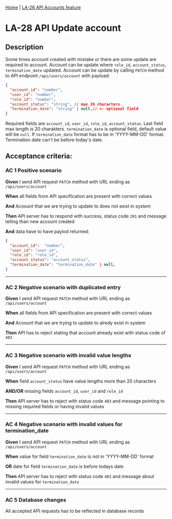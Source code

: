 [Home](../library_app_project.md) | [LA-26 API Accounts feature](./LA-26_API_accounts_feature.md)

# LA-28 API Update account

## Description

Some times account created with mistake or there are some update are required to account. Account can be update where `role_id`, `account_status`, `termination_date` updated. Account can be update by calling `PATCH` method to API endpoint `/api/users/account` with payload:

```json
{
  "account_id": "number",
  "user_id": "number",
  "role_id": "number",
  "account_status": "string", // max 20 characters
  "termination_date": "string" | null,// <- optional field
}
```

Required fields are `account_id`, `user_id`, `role_id`, `account_status`. Last field max length is 20 charakters. `termination_date` is optional field, default value will be `null`. If `termination_date` format has to be in 'YYYY-MM-DD' format. Termination date can't be before today's date.

## Acceptance criteria:

### AC 1 Positive scenario

**Given** I send API request `PATCH` method with URL ending as `/api/users/account`

**When** all fields from API specification are present with correct values

**And** Acoount that we are trying to update to does not exist in system

**Then** API server has to respond with success, status code `201` and message telling than new account created

**And** data have to have paylod returned:

```json
{
  "account_id":  "number",
  "user_id": "user_id",
  "role_id": "role_id",
  "account_status": "account_status",
  "termination_date": "termination_date" | null,
}
```

---

### AC 2 Negative scenario with duplicated entry

**Given** I send API request `PATCH` method with URL ending as `/api/users/account`

**When** all fields from API specification are present with correct values

**And** Acoount that we are trying to update to alredy exist in system

**Then** API has to reject stating that account already exist with status code of `403`

---

### AC 3 Negative scenario with invalid value lengths

**Given** I send API request `PATCH` method with URL ending as `/api/users/account`

**When** field `account_status` have value lengths more than 20 characters

**AND/OR** missing fields `account_id`, `user_id` and `role_id`

**Then** API server has to reject with status code `403` and message pointing to missing required fields or having invalid values

---

### AC 4 Negative scenario with invalid values for termination_date

**Given** I send API request `PATCH` method with URL ending as `/api/users/account`

**When** value for field `termination_date` is not in 'YYYY-MM-DD' format

**OR** date for field `termination_date` is before todays date

**Then** API server has to reject with status code `403` and message about invalid values for `termination_date`

---

### AC 5 Database changes

All accepted API requests has to be reflected in database records
